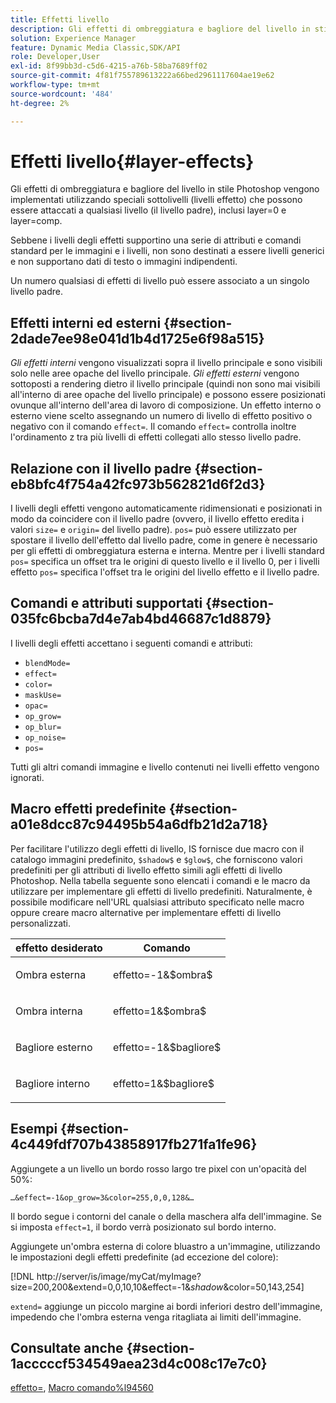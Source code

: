 ```yaml
---
title: Effetti livello
description: Gli effetti di ombreggiatura e bagliore del livello in stile Photoshop vengono implementati utilizzando speciali sottolivelli (livelli effetto) che possono essere attaccati a qualsiasi livello (il livello padre), inclusi layer=0 e layer=comp.
solution: Experience Manager
feature: Dynamic Media Classic,SDK/API
role: Developer,User
exl-id: 8f99bb3d-c5d6-4215-a76b-58ba7689ff02
source-git-commit: 4f81f755789613222a66bed2961117604ae19e62
workflow-type: tm+mt
source-wordcount: '484'
ht-degree: 2%

---
```


# Effetti livello{#layer-effects}

Gli effetti di ombreggiatura e bagliore del livello in stile Photoshop vengono implementati utilizzando speciali sottolivelli (livelli effetto) che possono essere attaccati a qualsiasi livello (il livello padre), inclusi layer=0 e layer=comp.

Sebbene i livelli degli effetti supportino una serie di attributi e comandi standard per le immagini e i livelli, non sono destinati a essere livelli generici e non supportano dati di testo o immagini indipendenti.

Un numero qualsiasi di effetti di livello può essere associato a un singolo livello padre.

## Effetti interni ed esterni {#section-2dade7ee98e041d1b4d1725e6f98a515}

*Gli effetti interni* vengono visualizzati sopra il livello principale e sono visibili solo nelle aree opache del livello principale. *Gli effetti esterni* vengono sottoposti a rendering dietro il livello principale (quindi non sono mai visibili all&#39;interno di aree opache del livello principale) e possono essere posizionati ovunque all&#39;interno dell&#39;area di lavoro di composizione. Un effetto interno o esterno viene scelto assegnando un numero di livello di effetto positivo o negativo con il comando `effect=`. Il comando `effect=` controlla inoltre l&#39;ordinamento z tra più livelli di effetti collegati allo stesso livello padre.

## Relazione con il livello padre {#section-eb8bfc4f754a42fc973b562821d6f2d3}

I livelli degli effetti vengono automaticamente ridimensionati e posizionati in modo da coincidere con il livello padre (ovvero, il livello effetto eredita i valori `size=` e `origin=` del livello padre). `pos=` può essere utilizzato per spostare il livello dell&#39;effetto dal livello padre, come in genere è necessario per gli effetti di ombreggiatura esterna e interna. Mentre per i livelli standard `pos=` specifica un offset tra le origini di questo livello e il livello 0, per i livelli effetto `pos=` specifica l&#39;offset tra le origini del livello effetto e il livello padre.

## Comandi e attributi supportati {#section-035fc6bcba7d4e7ab4bd46687c1d8879}

I livelli degli effetti accettano i seguenti comandi e attributi:

* `blendMode=`
* `effect=`
* `color=`
* `maskUse=`
* `opac=`
* `op_grow=`
* `op_blur=`
* `op_noise=`
* `pos=`

Tutti gli altri comandi immagine e livello contenuti nei livelli effetto vengono ignorati.

## Macro effetti predefinite {#section-a01e8dcc87c94495b54a6dfb21d2a718}

Per facilitare l&#39;utilizzo degli effetti di livello, IS fornisce due macro con il catalogo immagini predefinito, `$shadow$` e `$glow$`, che forniscono valori predefiniti per gli attributi di livello effetto simili agli effetti di livello Photoshop. Nella tabella seguente sono elencati i comandi e le macro da utilizzare per implementare gli effetti di livello predefiniti. Naturalmente, è possibile modificare nell&#39;URL qualsiasi attributo specificato nelle macro oppure creare macro alternative per implementare effetti di livello personalizzati.

<table id="table_8089C41AD1F24223A58C7DD8F4DDF73C"> 
 <thead> 
  <tr> 
   <th class="entry"> <b> effetto desiderato</b> </th> 
   <th class="entry"> Comando <b></b> </th> 
  </tr> 
 </thead>
 <tbody> 
  <tr> 
   <td> <p> Ombra esterna </p> </td> 
   <td> <p> <span class="codeph"> effetto=-1&amp;$ombra$</span> </p> </td> 
  </tr> 
  <tr> 
   <td> <p> Ombra interna </p> </td> 
   <td> <p> <span class="codeph"> effetto=1&amp;$ombra$</span> </p> </td> 
  </tr> 
  <tr> 
   <td> <p> Bagliore esterno </p> </td> 
   <td> <p> <span class="codeph"> effetto=-1&amp;$bagliore$</span> </p> </td> 
  </tr> 
  <tr> 
   <td> <p> Bagliore interno </p> </td> 
   <td> <p> <span class="codeph"> effetto=1&amp;$bagliore$</span> </p> </td> 
  </tr> 
 </tbody> 
</table>

## Esempi {#section-4c449fdf707b43858917fb271fa1fe96}

Aggiungete a un livello un bordo rosso largo tre pixel con un&#39;opacità del 50%:

`…&effect=-1&op_grow=3&color=255,0,0,128&…`

Il bordo segue i contorni del canale o della maschera alfa dell&#39;immagine. Se si imposta `effect=1`, il bordo verrà posizionato sul bordo interno.

Aggiungete un&#39;ombra esterna di colore bluastro a un&#39;immagine, utilizzando le impostazioni degli effetti predefinite (ad eccezione del colore):

[!DNL http://server/is/image/myCat/myImage?size=200,200&extend=0,0,10,10&effect=-1&$shadow$&color=50,143,254]

`extend=` aggiunge un piccolo margine ai bordi inferiori destro dell&#39;immagine, impedendo che l&#39;ombra esterna venga ritagliata ai limiti dell&#39;immagine.

## Consultate anche {#section-1acccccf534549aea23d4c008c17e7c0}

[effetto=](../../../../../is-api/http-ref/image-serving-api-ref/c-http-protocol-reference/c-command-reference/r-effect.md#reference-b1296c4afed047fb921bbc1e33752135), [Macro comando%l94560](../../../../../is-api/http-ref/image-serving-api-ref/c-http-protocol-reference/c-syntax-and-features/r-is-http-command-macros.md#reference-ea2a9571c65a46da83eca27d0013cbf9)
